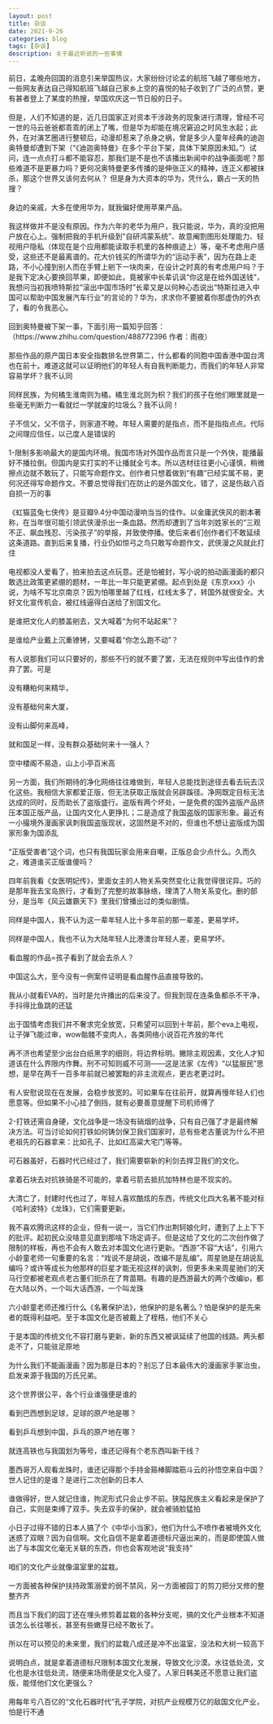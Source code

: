 ```yaml
---
layout: post
title: 杂谈
date: 2021-9-26
categories: blog
tags: [杂谈]
description: 关于最近听说的一些事情
---
```

<article>
    前日，孟晚舟回国的消息引来举国热议，大家纷纷讨论孟的航班飞越了哪些地方，一些网友表达自己得知航班飞越自己家乡上空的喜悦的帖子收到了广泛的点赞，更有甚者登上了某度的热搜，举国欢庆这一节日般的日子。<br/><br/>
    但是，人们不知道的是，近几日国家正对资本干涉政务的现象进行清理，曾经不可一世的马云爸爸都乖乖的闭上了嘴，但是华为却能在境况窘迫之时风生水起；此外，在对演艺圈进行整顿后，动漫却惹来了杀身之祸，曾是多少人童年经典的迪迦奥特曼却遭到下架（“《迪迦奥特曼》在多个平台下架，具体下架原因未知。”）试问，连一点点打斗都不能容忍，那我们是不是也不该播出新闻中的战争画面呢？那些难道不是更暴力吗？更何况奥特曼更多传播的是伸张正义的精神，连正义都被抹杀，那这个世界又该何去何从？
    但是身为大资本的华为，凭什么，霸占一天的热搜？<br/><br/>
    身边的亲戚，大多在使用华为，就我偏好使用苹果产品。<br/><br/>
    我这样做并不是没有原因。作为六年的老华为用户，我只能说，华为，真的没把用户放在心上。强制把我的手机升级到"自研鸿蒙系统”、故意阉割图形处理能力、轻视用户隐私（体现在是个应用都能读取手机里的各种痕迹上）等，毫不考虑用户感受，这些还不是最离谱的。花大价钱买的所谓华为的“运动手表”，因为在路上走路，不小心撞到别人而在手臂上剜下一块肉来，在设计之时真的有考虑用户吗？于是我下定决心要换回苹果，即便如此，竟被家中长辈讥讽“你这是在给外国送钱”，我想问当初我喷特斯拉“滚出中国市场时”长辈又是以何种心态说出“特斯拉进入中国可以帮助中国发展汽车行业”的言论的？华为，求求你不要披着你那虚伪的外衣了，看的令我恶心。<br/><br/>
    回到奥特曼被下架一事，下面引用一篇知乎回答：（https://www.zhihu.com/question/488772396  作者：雨夜）<br/><br/>
        那些作品的原产国日本安全指数排名世界第二，什么都看的同胞中国香港中国台湾也在前十。难道这就可以证明他们的年轻人有自我判断能力，而我们的年轻人非常容易学坏？我不认同<br/><br/>
        同样民族，为何橘生淮南则为橘，橘生淮北则为枳？我们的孩子在他们眼里就是一些毫无判断力一看就烂一学就废的垃圾么？我不认同！<br/><br/>
        子不信父，父不信子，则家道不睦。年轻人需要的是指点，而不是指指点点。代际之间理应信任，以己度人是错误的<br/><br/>
        1-限制多影响最大的是国内环境。我国市场对外国作品而言只是一个外快，能播最好不播拉倒。但国内是实打实的不让播就全亏本。所以选材往往更小心谨慎，稍微擦点边就不敢玩了，只能写命题作文。创作者只想着做到“有趣”已经实属不易，更何况还得写命题作文。不要总觉得我们在防止的是外国文化，错了，这是伤敌八百自损一万的事<br/><br/>
        《虹猫蓝兔七侠传》是豆瓣9.4分中国动漫响当当的佳作。以金庸武侠风的剧本著称，在当年很可能引领武侠漫杀出一条血路。然而却遭到了当年刘姓家长的“三观不正、飙血残忍、污染孩子”的举报，并致使停播。使后来者们创作者们不敢延续这条道路。直到后来复播，行业仍如惊弓之鸟只敢写命题作文，武侠漫之风就此打住<br/><br/>
        电视都没人爱看了，拍来拍去这点玩意。还是怕被封，写小说的拍动画漫画的都只敢选比政策更紧绷的题材，一年比一年只能更紧绷。起点到处是《东京xxx》小说，为啥不写北京南京？因为怕哪里越了红线，红线太多了，转国外就很安全。大好文化宣传机会，被红线逼得白送给了别国文化。<br/><br/>
        是谁把文化人的膝盖剜去，又大喊着“为何不站起来”？<br/><br/>
        是谁给产业戴上沉重镣铐，又要喊着“你怎么跑不动”？<br/><br/>
        有人说那我们可以只要好的，那些不行的就不要了罢，无法在规则中写出佳作的舍弃了罢。可是<br/><br/>
        没有糟粕何来精华，<br/><br/>
        没有基础何来大厦，<br/><br/>
        没有山脚何来高峰，<br/><br/>
        就和国足一样，没有群众基础何来十一强人？<br/><br/>
        空中楼阁不易造，山上小亭百米高<br/><br/>
        另一方面，我们所期待的净化网络往往难做到，年轻人总能找到途径去看去玩去汉化这些。我相信大家都爱正版，但无法获取正版就会另辟蹊径。净网既定目标无法达成的同时，反而助长了盗版盛行。盗版有两个坏处，一是免费的国外盗版产品挤压本国正版产品，让国内文化人更挣扎；二是造成了我国盗版的国家形象。最近有一小撮境外漫画家讽刺我国盗版现状，这固然是不对的，但谁也不想让盗版成为国家形象为国添乱<br/><br/>
        “正版受害者”这个词，也只有我国玩家会用来自嘲，正版总会少点什么。久而久之，难道谁买正版谁傻吗？<br/><br/>
        四年前我看《女医明妃传》，里面女主的人物关系突然变化让我觉得很诧异。巧的是那年我去宝岛旅行，才看到了完整的故事脉络，理清了人物关系变化。删的部分，是当年《风云雄霸天下》里我们曾播出过的类似剧情。<br/><br/>
        同样是中国人，我不认为这一辈年轻人比十多年前的那一辈差，更易学坏。<br/><br/>
        同样是中国人，我也不认为大陆年轻人比港澳台年轻人差，更易学坏。<br/><br/>
        看血腥的作品=孩子看到了就会去杀人？<br/><br/>
        中国这么大，至今没有一例案件证明是看血腥作品直接导致的。<br/><br/>
        我从小就看EVA的，当时是允许播出的后来没了。但我到现在连条鱼都杀不干净，手抖得比鱼跳的还猛<br/><br/>
        出于国情考虑我们并不奢求完全放宽，只希望可以回到十年前，那个eva上电视，让子弹飞能过审，wow骷髅不变肉人，各类网络小说百花齐放的年代<br/><br/>
        再不济也希望至少出台白纸黑字的细则，将边界标明。撇除主观因素，文化人才知道该在什么界限内作舞。刑不可知则威不可测——这是法家《左传》“以猛服民”思想，是早在两千一百多年前就已被罢黜的非主流观点，更古老更过时。<br/><br/>
        有人安慰说现在在发展，会稳步放宽的。可如果车在往前开，就算再慢年轻人们也愿意等。但如果不小心挂了倒挡，就有必要善意提醒下司机师傅了<br/><br/>
        2-打铁还需自身硬，文化战争是一场没有硝烟的战争，只有自己强了才是最终解决方法。可当讨论如何打铁如何铸剑保卫我们国家时，总有些老古董说为什么不把老祖先的石器拿来：比如孔子、比如红高粱大宅门等等。<br/><br/>
        可石器虽好，石器时代已经过了，我们需要崭新的利剑去捍卫我们的文化。<br/><br/>
        拿着石块去对抗铁骑是不可能的，拿着弓箭去抵抗加特林也是不现实的。<br/><br/>
        大清亡了，封建时代也过了，年轻人喜欢酷炫的东西，传统文化四大名著不能对标《哈利波特》《龙珠》，它们需要更新。<br/><br/>
        我不喜欢腾讯这样的企业，但有一说一，当它们作出荆轲娘化时，遭到了上上下下的批评。起初民众没啥意见直到那啥下场定调子。但是这给了文化的二次创作做了限制的样板，再也不会有人敢去对本国文化进行更新。“西游”不容“大话”，引用六小龄童老师一句重要的名言：“戏说不是胡说，改编不是乱编”。周星驰是在胡说乱编吗？或许等成长为他那样的巨星才能无视这样的讽刺，但更多未来周星驰们的天马行空都被老观点老古董们扼杀在了育苗期。有趣的是西游最大的两个改编ip，都在大陆以外，一个叫大话西游，一个叫龙珠<br/><br/>
        六小龄童老师还推行什么《名著保护法》，他保护的是名著么？怕是保护的是先来者的既得利益吧。至于本国文化是否被戴上了桎梏，他们不关心<br/><br/>
        于是本国的传统文化不容打磨与更新，新的东西又被讽延续了他国的线路。两头都走不了，只能驻足原地<br/><br/>
        为什么我们不能画漫画？因为那是日本的？别忘了日本最伟大的漫画家手冢治虫，启发来源于我国的万氏兄弟。<br/><br/>
        这个世界很公平，各个行业谁强便是谁的<br/><br/>
        看到巴西想到足球，足球的原产地是哪？<br/><br/>
        看到乒乓想到中国，乒乓的原产地在哪？<br/><br/>
        就连高铁也与我国划为等号，谁还记得有个老东西叫新干线？<br/><br/>
        墨西哥万人观看龙珠时，谁还记得那个手持金箍棒脚踏筋斗云的孙悟空来自中国？世人记住的是谁？是进行二次创新的日本人<br/><br/>
        谁做得好，世人就记住谁，拘泥形式只会止步不前。狭隘民族主义看起来是保护了自己，实则是束缚了双手。失去双手的保护，就会被骑脸猛拍<br/><br/>
        小日子过得不错的日本人搞了个《中华小当家》，他们为什么不喷作者被境外文化迷惑了双眼？因为自信啊。文化自信不是拿着道德标尺逼出来的，而是即使国人做出了与本国文化毫无关联的东西，你也会客观地说“我支持”<br/><br/>
        咱们的文化产业就像温室里的盆栽。<br/><br/>
        一方面被各种保护扶持政策溺爱的弱不禁风，另一方面被园丁的剪刀把分叉修的整整齐齐<br/><br/>
        而且当下我们的园丁还在埋头修剪着盆栽的各种分支呢，搞的文化产业根本不知道该怎么长往哪长，甚至有些嫩芽已经不敢长了。<br/><br/>
        所以在可以预见的未来里，我们的盆栽八成还是冲不出温室，没法和大树一较高下<br/><br/>
        说明白点，就是拿着道德标尺限制本国文化发展，导致文化沙漠。水往低处流，文化也是水往低处流，随便来场雨便是文化入侵了。人家日韩美还不愿意让我们盗版，能怪他们文化更强么？<br/><br/>
        用每年亏八百亿的“文化石器时代”孔子学院，对抗产业规模万亿的敌国文化产业，怕是行不通
</article>